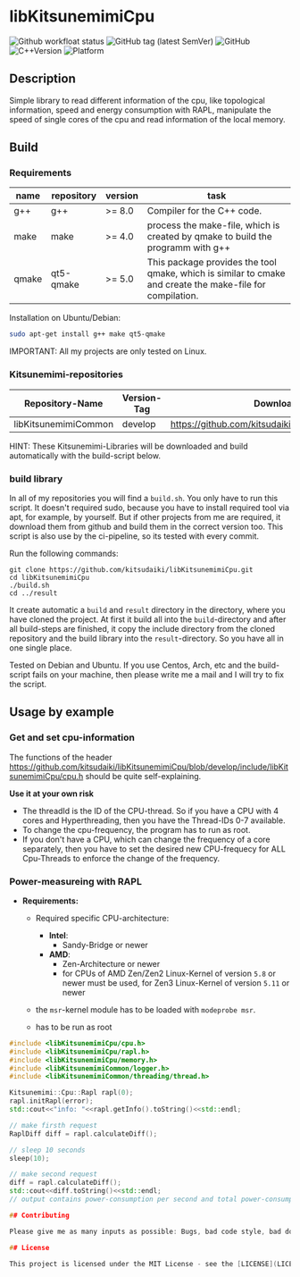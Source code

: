 # libKitsunemimiCpu

![Github workfloat status](https://img.shields.io/github/workflow/status/kitsudaiki/libKitsunemimiCpu/build-and-test/develop?label=build%20and%20test&style=flat-square)
![GitHub tag (latest SemVer)](https://img.shields.io/github/v/tag/kitsudaiki/libKitsunemimiCpu?label=version&style=flat-square)
![GitHub](https://img.shields.io/github/license/kitsudaiki/libKitsunemimiCpu?style=flat-square)
![C++Version](https://img.shields.io/badge/c%2B%2B-17-blue?style=flat-square)
![Platform](https://img.shields.io/badge/platform-Linux--x64-lightgrey?style=flat-square)

## Description

Simple library to read different information of the cpu, like topological information, speed and energy consumption with RAPL, manipulate the speed of single cores of the cpu and read information of the local memory.

## Build

### Requirements

name | repository | version | task
--- | --- | --- | ---
g++ | g++ | >= 8.0 | Compiler for the C++ code.
make | make | >= 4.0 | process the make-file, which is created by qmake to build the programm with g++
qmake | qt5-qmake | >= 5.0 | This package provides the tool qmake, which is similar to cmake and create the make-file for compilation.

Installation on Ubuntu/Debian:

```bash
sudo apt-get install g++ make qt5-qmake
```

IMPORTANT: All my projects are only tested on Linux. 

### Kitsunemimi-repositories

Repository-Name | Version-Tag | Download-Path
--- | --- | ---
libKitsunemimiCommon | develop |  https://github.com/kitsudaiki/libKitsunemimiCommon.git

HINT: These Kitsunemimi-Libraries will be downloaded and build automatically with the build-script below.

### build library

In all of my repositories you will find a `build.sh`. You only have to run this script. It doesn't required sudo, because you have to install required tool via apt, for example, by yourself. But if other projects from me are required, it download them from github and build them in the correct version too. This script is also use by the ci-pipeline, so its tested with every commit.


Run the following commands:

```
git clone https://github.com/kitsudaiki/libKitsunemimiCpu.git
cd libKitsunemimiCpu
./build.sh
cd ../result
```

It create automatic a `build` and `result` directory in the directory, where you have cloned the project. At first it build all into the `build`-directory and after all build-steps are finished, it copy the include directory from the cloned repository and the build library into the `result`-directory. So you have all in one single place.

Tested on Debian and Ubuntu. If you use Centos, Arch, etc and the build-script fails on your machine, then please write me a mail and I will try to fix the script.

## Usage by example

### Get and set cpu-information

The functions of the header https://github.com/kitsudaiki/libKitsunemimiCpu/blob/develop/include/libKitsunemimiCpu/cpu.h should be quite self-explaining.

**Use it at your own risk**

- The threadId is the ID of the CPU-thread. So if you have a CPU with 4 cores and Hyperthreading, then you have the Thread-IDs 0-7 available.
- To change the cpu-frequency, the program has to run as root.
- If you don't have a CPU, which can change the frequency of a core separately, then you have to set the desired new CPU-frequecy for ALL Cpu-Threads to enforce the change of the frequency.

### Power-measureing with RAPL

- **Requirements:**
    - Required specific CPU-architecture:
        - **Intel**:
            - Sandy-Bridge or newer
        - **AMD**:
            - Zen-Architecture or newer
            - for CPUs of AMD Zen/Zen2 Linux-Kernel of version `5.8` or newer must be used, for Zen3 Linux-Kernel of version `5.11` or newer

    - the `msr`-kernel module has to be loaded with `modeprobe msr`.
    - has to be run as root

```cpp
#include <libKitsunemimiCpu/cpu.h>
#include <libKitsunemimiCpu/rapl.h>
#include <libKitsunemimiCpu/memory.h>
#include <libKitsunemimiCommon/logger.h>
#include <libKitsunemimiCommon/threading/thread.h>

Kitsunemimi::Cpu::Rapl rapl(0);
rapl.initRapl(error);
std::cout<<"info: "<<rapl.getInfo().toString()<<std::endl;

// make firsth request
RaplDiff diff = rapl.calculateDiff();

// sleep 10 seconds
sleep(10);

// make second request
diff = rapl.calculateDiff();
std::cout<<diff.toString()<<std::endl;
// output contains power-consumption per second and total power-consumption within the 10 seconds

## Contributing

Please give me as many inputs as possible: Bugs, bad code style, bad documentation and so on.

## License

This project is licensed under the MIT License - see the [LICENSE](LICENSE) file for details
